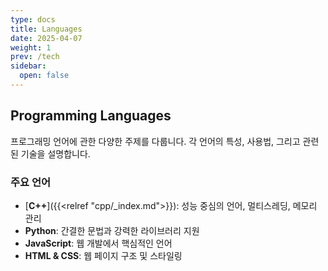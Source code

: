 ```yaml
---
type: docs
title: Languages
date: 2025-04-07
weight: 1
prev: /tech
sidebar:
  open: false
---
```


## Programming Languages

프로그래밍 언어에 관한 다양한 주제를 다룹니다. 각 언어의 특성, 사용법, 그리고 관련된 기술을 설명합니다.

### 주요 언어

- [**C++**]({{<relref "cpp/_index.md">}}): 성능 중심의 언어, 멀티스레딩, 메모리 관리
- **Python**: 간결한 문법과 강력한 라이브러리 지원
- **JavaScript**: 웹 개발에서 핵심적인 언어
- **HTML & CSS**: 웹 페이지 구조 및 스타일링
